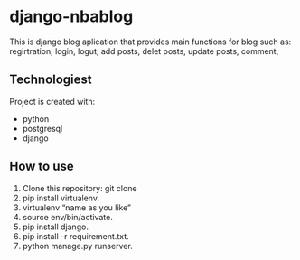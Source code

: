 # django-nbablog
This is django blog aplication that provides main functions for blog such as: regirtration, login, logut, add posts, delet posts, update posts, comment, 

## Technologiest

Project is created with:
* python
* postgresql
* django

## How to use
1. Clone this repository: git clone
2. pip install virtualenv.
3. virtualenv “name as you like”
3. source env/bin/activate.
4. pip install django.
5. pip install -r requirement.txt.
6. python manage.py runserver.
